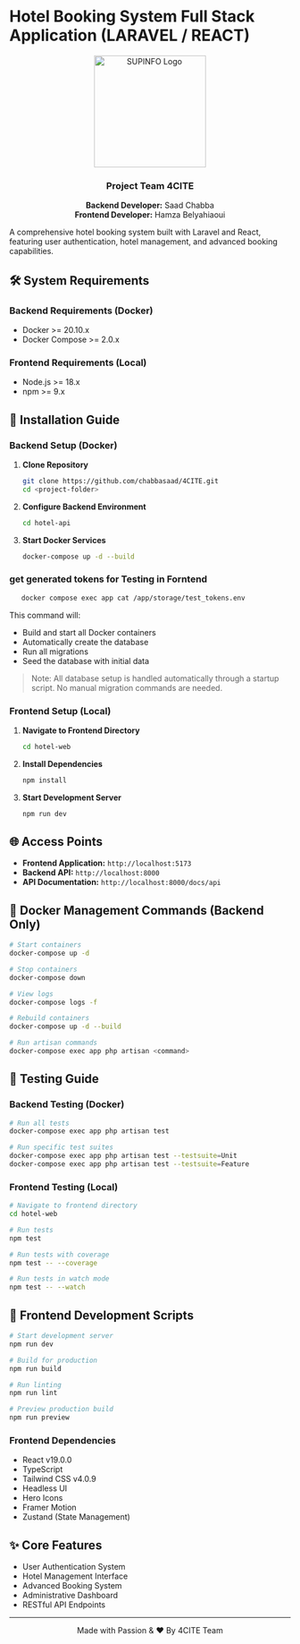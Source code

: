# Hotel Booking System Full Stack Application (LARAVEL / REACT)

<div align="center">
  <img src="https://newsroom.ionis-group.com/wp-content/uploads/2020/11/supinfo-logo-2020-blanc-png.png" alt="SUPINFO Logo" width="200"/>

  ### Project Team 4CITE
  **Backend Developer:** Saad Chabba  
  **Frontend Developer:** Hamza Belyahiaoui
</div>

A comprehensive hotel booking system built with Laravel and React, featuring user authentication, hotel management, and advanced booking capabilities.

## 🛠 System Requirements

### Backend Requirements (Docker)
- Docker >= 20.10.x
- Docker Compose >= 2.0.x

### Frontend Requirements (Local)
- Node.js >= 18.x
- npm >= 9.x

## 🚀 Installation Guide

### Backend Setup (Docker)

1. **Clone Repository**
   ```bash
   git clone https://github.com/chabbasaad/4CITE.git
   cd <project-folder>
   ```

2. **Configure Backend Environment**
   ```bash
   cd hotel-api
   ```

3. **Start Docker Services**
   ```bash
   docker-compose up -d --build
   ```


### get generated tokens for Testing in Forntend
   ```bash
      docker compose exec app cat /app/storage/test_tokens.env
   ```

   This command will:
   - Build and start all Docker containers
   - Automatically create the database
   - Run all migrations
   - Seed the database with initial data
   
   > Note: All database setup is handled automatically through a startup script. No manual migration commands are needed.

### Frontend Setup (Local)

1. **Navigate to Frontend Directory**
   ```bash
   cd hotel-web
   ```

2. **Install Dependencies**
   ```bash
   npm install
   ```

3. **Start Development Server**
   ```bash
   npm run dev
   ```

## 🌐 Access Points

- **Frontend Application:** `http://localhost:5173`
- **Backend API:** `http://localhost:8000`
- **API Documentation:** `http://localhost:8000/docs/api`

## 🐳 Docker Management Commands (Backend Only)

```bash
# Start containers
docker-compose up -d

# Stop containers
docker-compose down

# View logs
docker-compose logs -f

# Rebuild containers
docker-compose up -d --build

# Run artisan commands
docker-compose exec app php artisan <command>
```

## 🧪 Testing Guide

### Backend Testing (Docker)

```bash
# Run all tests
docker-compose exec app php artisan test

# Run specific test suites
docker-compose exec app php artisan test --testsuite=Unit
docker-compose exec app php artisan test --testsuite=Feature
```

### Frontend Testing (Local)

```bash
# Navigate to frontend directory
cd hotel-web

# Run tests
npm test

# Run tests with coverage
npm test -- --coverage

# Run tests in watch mode
npm test -- --watch
```

## 🎨 Frontend Development Scripts

```bash
# Start development server
npm run dev

# Build for production
npm run build

# Run linting
npm run lint

# Preview production build
npm run preview
```

### Frontend Dependencies

- React v19.0.0
- TypeScript
- Tailwind CSS v4.0.9
- Headless UI
- Hero Icons
- Framer Motion
- Zustand (State Management)

## ✨ Core Features

- User Authentication System
- Hotel Management Interface
- Advanced Booking System
- Administrative Dashboard
- RESTful API Endpoints

---

<div align="center">
  Made with Passion & ❤️ By 4CITE Team
</div>


